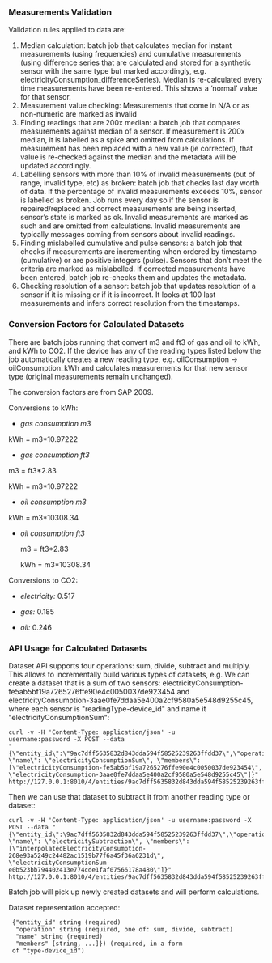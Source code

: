 ### Measurements Validation

Validation rules applied to data are:

1. Median calculation: batch job that calculates median for instant measurements (using frequencies) and cumulative measurements (using difference series that are calculated and stored for a synthetic sensor with the same type but marked accordingly, e.g. electricityConsumption_differenceSeries). Median is re-calculated every time measurements have been re-entered. This shows a ‘normal’ value for that sensor.
2. Measurement value checking: Measurements that come in N/A or as non-numeric are marked as invalid
3. Finding readings that are 200x median: a batch job that compares measurements against median of a sensor. If measurement is 200x median, it is labelled as a spike and omitted from calculations. If measurement has been replaced with a new value (ie corrected), that value is re-checked against the median and the metadata will be updated accordingly.
4. Labelling sensors with more than 10% of invalid measurements (out of range, invalid type, etc) as broken: batch job that checks last day worth of data. If the percentage of invalid measurements exceeds 10%, sensor is labelled as broken. Job runs every day so if the sensor is repaired/replaced and correct measurements are being inserted, sensor’s state is marked as ok. Invalid measurements are marked as such and are omitted from calculations. Invalid measurements are typically messages coming from sensors about invalid readings.
5. Finding mislabelled cumulative and pulse sensors: a batch job that checks if measurements are incrementing when ordered by timestamp (cumulative) or are positive integers (pulse). Sensors that don’t meet the criteria are marked as mislabelled. If corrected measurements have been entered, batch job re-checks them and updates the metadata.
6. Checking resolution of a sensor: batch job that updates resolution
   of a sensor if it is missing or if it is incorrect. It looks at 100
   last measurements and infers correct resolution from the
   timestamps.

### Conversion Factors for Calculated Datasets

There are batch jobs running that convert m3 and ft3 of gas and oil to
kWh, and kWh to CO2. If the device has any of the reading types listed
below the job automatically creates a new reading type,
e.g. oilConsumption -> oilConsumption_kWh and calculates measurements for that new
sensor type (original measurements remain unchanged).

The conversion factors are from SAP 2009.

Conversions to kWh:
* *gas consumption m3*

 kWh = m3*10.97222

* *gas consumption ft3*

 m3 = ft3*2.83

 kWh = m3*10.97222

* *oil consumption m3*

 kWh = m3*10308.34

* *oil consumption ft3*

  m3 = ft3*2.83

  kWh = m3*10308.34

Conversions to CO2:

* *electricity:* 0.517

* *gas:* 0.185

* *oil:* 0.246

### API Usage for Calculated Datasets
Dataset API supports four operations: sum, divide, subtract and
multiply. This allows to incrementally build various types of
datasets, e.g. We can create a dataset that is a sum of two sensors:
electricityConsumption-fe5ab5bf19a7265276ffe90e4c0050037de923454 and
electricityConsumption-3aae0fe7ddaa5e400a2cf9580a5e548d9255c45, where
each sensor is "readingType-device_id" and name it
"electricityConsumptionSum":

```
curl -v -H 'Content-Type: application/json' -u
username:password -X POST --data
"{\"entity_id\":\"9ac7dff5635832d843dda594f58525239263ffdd37\",\"operation\":\"sum\",
\"name\": \"electricityConsumptionSum\", \"members\":
[\"electricityConsumption-fe5ab5bf19a7265276ffe90e4c0050037de923454\", \"electricityConsumption-3aae0fe7ddaa5e400a2cf9580a5e548d9255c45\"]}"
http://127.0.0.1:8010/4/entities/9ac7dff5635832d843dda594f58525239263ffdd37/datasets/
```

Then we can use that dataset to subtract
it from another reading type or dataset:

```
curl -v -H 'Content-Type: application/json' -u username:password -X POST --data "{\"entity_id\":\9ac7dff5635832d843dda594f58525239263ffdd37\",\"operation\":\"subtract\", \"name\": \"electricitySubtraction\", \"members\": [\"interpolatedElectricityConsumption-268e93a5249c24482ac1519b77f6a45f36a6231d\", \"electricityConsumptionSum-e0b523bb794402413e774cde1faf07566178a480\"]}" http://127.0.0.1:8010/4/entities/9ac7dff5635832d843dda594f58525239263ffdd37/datasets/
```
Batch job will pick up newly created datasets and will perform
calculations.

Dataset representation accepted:

```
 {"entity_id" string (required)
  "operation" string (required, one of: sum, divide, subtract)
  "name" string (required)
  "members" [string, ...]}) (required, in a form
 of "type-device_id")
```
